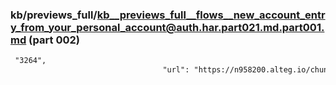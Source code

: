### kb/previews_full/kb__previews_full__flows__new_account_entry_from_your_personal_account@auth.har.part021.md.part001.md (part 002)

```md
 "3264",
                                  "url": "https://n958200.alteg.io/chunk-KO722YSM.js",
               
```

```
